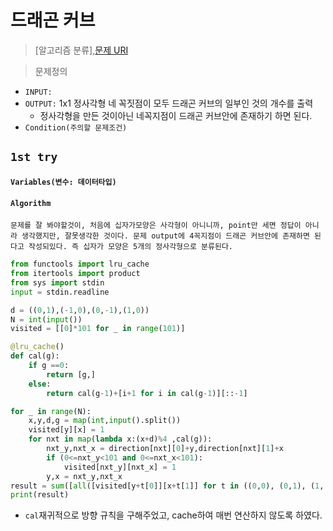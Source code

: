 # 드래곤 커브
> [알고리즘 분류],[문제 URI](https://www.acmicpc.net/problem/15685)

> 문제정의

- `INPUT:`
- `OUTPUT:` 1x1 정사각형 네 꼭짓점이 모두 드래곤 커브의 일부인 것의 개수를 출력
    - 정사각형을 만든 것이아닌 네꼭지점이 드래곤 커브안에 존재하기 하면 된다.
- `Condition(주의할 문제조건)`


## `1st try`

#### `Variables(변수: 데이터타입)`
#### `Algorithm`

```
문제를 잘 봐야할것이, 처음에 십자가모양은 사각형이 아니니까, point만 세면 정답이 아니라 생각했지만, 잘못생각한 것이다. 문제 output에 4꼭지점이 드래곤 커브안에 존재하면 된다고 작성되있다. 즉 십자가 모양은 5개의 정사각형으로 분류된다.

```

```python
from functools import lru_cache
from itertools import product
from sys import stdin
input = stdin.readline

d = ((0,1),(-1,0),(0,-1),(1,0))
N = int(input())
visited = [[0]*101 for _ in range(101)]

@lru_cache()
def cal(g):
    if g ==0:
        return [g,]
    else:
        return cal(g-1)+[i+1 for i in cal(g-1)][::-1]

for _ in range(N):
    x,y,d,g = map(int,input().split())
    visited[y][x] = 1
    for nxt in map(lambda x:(x+d)%4 ,cal(g)):
        nxt_y,nxt_x = direction[nxt][0]+y,direction[nxt][1]+x
        if (0<=nxt_y<101 and 0<=nxt_x<101):
            visited[nxt_y][nxt_x] = 1
        y,x = nxt_y,nxt_x
result = sum([all([visited[y+t[0]][x+t[1]] for t in ((0,0), (0,1), (1, 1), (1, 0))]) for y,x in product(range(100),range(100))])
print(result)

```
- `cal`재귀적으로 방향 규칙을 구해주었고, cache하여 매번 연산하지 않도록 하였다.
